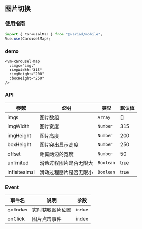 ## 图片切换

### 使用指南

```javascript
import { CarouselMap } from "@varied/mobile";
Vue.use(CarouselMap);
```

### demo

```vue
<vm-carousel-map
  :imgs="imgs"
  :imgWidth="315"
  :imgHeight="200"
  :boxHeight="250"
/>
```

### API

| 参数          | 说明                   | 类型      | 默认值 |
| ------------- | ---------------------- | --------- | ------ |
| imgs          | 图片数组               | `Array`   | []     |
| imgWidth      | 图片宽度               | `Number`  | 315    |
| imgHeight     | 图片高度               | `Number`  | 200    |
| boxHeight     | 图片突出显示高度       | `Number`  | 250    |
| offset        | 距离两边的宽度         | `Number`  | 50     |
| unlimited     | 滑动过程图片是否无限大 | `Boolean` | true   |
| infinitesimal | 滑动过程图片是否无限小 | `Boolean` | true   |

### Event

| 事件名   | 说明             | 参数  |
| -------- | ---------------- | ----- |
| getIndex | 实时获取图片位置 | index |
| onClick  | 图片点击事件     | index |
